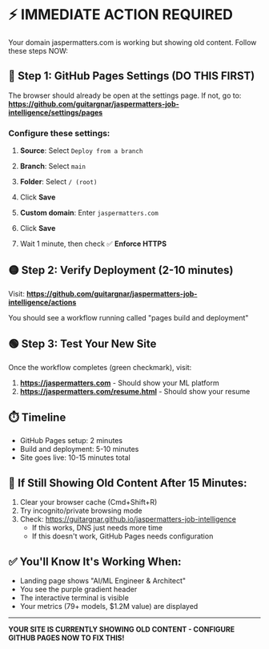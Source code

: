 # ⚡ IMMEDIATE ACTION REQUIRED

Your domain jaspermatters.com is working but showing old content. Follow these steps NOW:

## 🔴 Step 1: GitHub Pages Settings (DO THIS FIRST)

The browser should already be open at the settings page. If not, go to:
**https://github.com/guitargnar/jaspermatters-job-intelligence/settings/pages**

### Configure these settings:

1. **Source**: Select `Deploy from a branch`
2. **Branch**: Select `main` 
3. **Folder**: Select `/ (root)`
4. Click **Save**

5. **Custom domain**: Enter `jaspermatters.com`
6. Click **Save**

7. Wait 1 minute, then check ✅ **Enforce HTTPS**

## 🟡 Step 2: Verify Deployment (2-10 minutes)

Visit: **https://github.com/guitargnar/jaspermatters-job-intelligence/actions**

You should see a workflow running called "pages build and deployment"

## 🟢 Step 3: Test Your New Site

Once the workflow completes (green checkmark), visit:

1. **https://jaspermatters.com** - Should show your ML platform
2. **https://jaspermatters.com/resume.html** - Should show your resume

## ⏱️ Timeline

- GitHub Pages setup: 2 minutes
- Build and deployment: 5-10 minutes  
- Site goes live: 10-15 minutes total

## 🚨 If Still Showing Old Content After 15 Minutes:

1. Clear your browser cache (Cmd+Shift+R)
2. Try incognito/private browsing mode
3. Check: https://guitargnar.github.io/jaspermatters-job-intelligence
   - If this works, DNS just needs more time
   - If this doesn't work, GitHub Pages needs configuration

## ✅ You'll Know It's Working When:

- Landing page shows "AI/ML Engineer & Architect"
- You see the purple gradient header
- The interactive terminal is visible
- Your metrics (79+ models, $1.2M value) are displayed

---

**YOUR SITE IS CURRENTLY SHOWING OLD CONTENT - CONFIGURE GITHUB PAGES NOW TO FIX THIS!**
